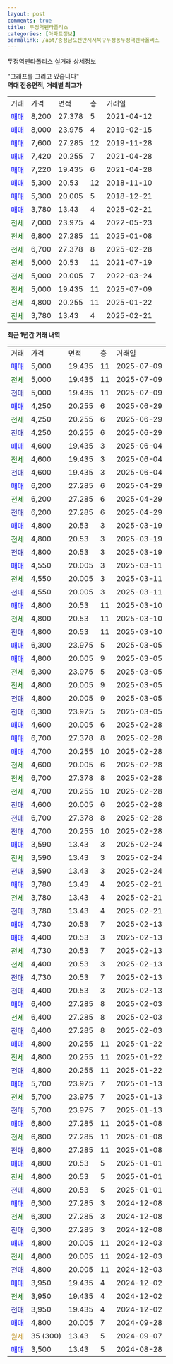 ```yaml
---
layout: post
comments: true
title: 두정역펜타폴리스
categories: [아파트정보]
permalink: /apt/충청남도천안시서북구두정동두정역펜타폴리스
---
```


두정역펜타폴리스 실거래 상세정보

<script type="text/javascript">
  google.charts.load('current', {'packages':['line', 'corechart']});
  google.charts.setOnLoadCallback(drawChart);

  function drawChart() {
    var data = new google.visualization.DataTable();
    data.addColumn('date', '거래일');
    data.addColumn('number', "매매");
    data.addColumn('number', "전세");
    data.addColumn('number', "전매");

    data.addRows([[new Date(Date.parse("2025-07-09")), 5000, null, null], [new Date(Date.parse("2025-07-09")), null, 5000, null], [new Date(Date.parse("2025-07-09")), null, null, 5000], [new Date(Date.parse("2025-06-29")), 4250, null, null], [new Date(Date.parse("2025-06-29")), null, 4250, null], [new Date(Date.parse("2025-06-29")), null, null, 4250], [new Date(Date.parse("2025-06-04")), 4600, null, null], [new Date(Date.parse("2025-06-04")), null, 4600, null], [new Date(Date.parse("2025-06-04")), null, null, 4600], [new Date(Date.parse("2025-04-29")), 6200, null, null], [new Date(Date.parse("2025-04-29")), null, 6200, null], [new Date(Date.parse("2025-04-29")), null, null, 6200], [new Date(Date.parse("2025-03-19")), 4800, null, null], [new Date(Date.parse("2025-03-19")), null, 4800, null], [new Date(Date.parse("2025-03-19")), null, null, 4800], [new Date(Date.parse("2025-03-11")), 4550, null, null], [new Date(Date.parse("2025-03-11")), null, 4550, null], [new Date(Date.parse("2025-03-11")), null, null, 4550], [new Date(Date.parse("2025-03-10")), 4800, null, null], [new Date(Date.parse("2025-03-10")), null, 4800, null], [new Date(Date.parse("2025-03-10")), null, null, 4800], [new Date(Date.parse("2025-03-05")), 6300, null, null], [new Date(Date.parse("2025-03-05")), 4800, null, null], [new Date(Date.parse("2025-03-05")), null, 6300, null], [new Date(Date.parse("2025-03-05")), null, 4800, null], [new Date(Date.parse("2025-03-05")), null, null, 4800], [new Date(Date.parse("2025-03-05")), null, null, 6300], [new Date(Date.parse("2025-02-28")), 4600, null, null], [new Date(Date.parse("2025-02-28")), 6700, null, null], [new Date(Date.parse("2025-02-28")), 4700, null, null], [new Date(Date.parse("2025-02-28")), null, 4600, null], [new Date(Date.parse("2025-02-28")), null, 6700, null], [new Date(Date.parse("2025-02-28")), null, 4700, null], [new Date(Date.parse("2025-02-28")), null, null, 4600], [new Date(Date.parse("2025-02-28")), null, null, 6700], [new Date(Date.parse("2025-02-28")), null, null, 4700], [new Date(Date.parse("2025-02-24")), 3590, null, null], [new Date(Date.parse("2025-02-24")), null, 3590, null], [new Date(Date.parse("2025-02-24")), null, null, 3590], [new Date(Date.parse("2025-02-21")), 3780, null, null], [new Date(Date.parse("2025-02-21")), null, 3780, null], [new Date(Date.parse("2025-02-21")), null, null, 3780], [new Date(Date.parse("2025-02-13")), 4730, null, null], [new Date(Date.parse("2025-02-13")), 4400, null, null], [new Date(Date.parse("2025-02-13")), null, 4730, null], [new Date(Date.parse("2025-02-13")), null, 4400, null], [new Date(Date.parse("2025-02-13")), null, null, 4730], [new Date(Date.parse("2025-02-13")), null, null, 4400], [new Date(Date.parse("2025-02-03")), 6400, null, null], [new Date(Date.parse("2025-02-03")), null, 6400, null], [new Date(Date.parse("2025-02-03")), null, null, 6400], [new Date(Date.parse("2025-01-22")), 4800, null, null], [new Date(Date.parse("2025-01-22")), null, 4800, null], [new Date(Date.parse("2025-01-22")), null, null, 4800], [new Date(Date.parse("2025-01-13")), 5700, null, null], [new Date(Date.parse("2025-01-13")), null, 5700, null], [new Date(Date.parse("2025-01-13")), null, null, 5700], [new Date(Date.parse("2025-01-08")), 6800, null, null], [new Date(Date.parse("2025-01-08")), null, 6800, null], [new Date(Date.parse("2025-01-08")), null, null, 6800], [new Date(Date.parse("2025-01-01")), 4800, null, null], [new Date(Date.parse("2025-01-01")), null, 4800, null], [new Date(Date.parse("2025-01-01")), null, null, 4800], [new Date(Date.parse("2024-12-08")), 6300, null, null], [new Date(Date.parse("2024-12-08")), null, 6300, null], [new Date(Date.parse("2024-12-08")), null, null, 6300], [new Date(Date.parse("2024-12-03")), 4800, null, null], [new Date(Date.parse("2024-12-03")), null, 4800, null], [new Date(Date.parse("2024-12-03")), null, null, 4800], [new Date(Date.parse("2024-12-02")), 3950, null, null], [new Date(Date.parse("2024-12-02")), null, 3950, null], [new Date(Date.parse("2024-12-02")), null, null, 3950], [new Date(Date.parse("2024-09-28")), 4800, null, null], [new Date(Date.parse("2024-09-07")), null, null, null], [new Date(Date.parse("2024-08-28")), 3500, null, null]]);

    var options = {
      hAxis: {
        format: 'yyyy/MM/dd'
      },    
      lineWidth: 0,
      pointsVisible: true,    
      title: '최근 1년간 유형별 실거래가 분포',
      legend: { position: 'bottom' }
    };

    var formatter = new google.visualization.NumberFormat({pattern:'###,###'} );
    formatter.format(data, 1);
    formatter.format(data, 2);
    
    setTimeout(function() {
        var chart = new google.visualization.LineChart(document.getElementById('columnchart_material'));
        chart.draw(data, (options));
        document.getElementById('loading').style.display = 'none';
    }, 200);
  }
</script>


<div id="loading" style="z-index:20; display: block; margin-left: 0px">"그래프를 그리고 있습니다"</div>
<div id="columnchart_material" style="width: 95%; margin-left: 0px; display: block"></div>
<!-- contents start -->
<b>역대 전용면적, 거래별 최고가</b>
<table class="sortable">
    <tr>
      <td>거래</td>
      <td>가격</td>
      <td>면적</td>
      <td>층</td>
      <td>거래일</td>
    </tr>
        <tr>
          <td><a style="color: blue">매매</a></td>
          <td>8,200</td>
          <td>27.378</td>
          <td>5</td>
          <td>2021-04-12</td>
        </tr>            <tr>
          <td><a style="color: blue">매매</a></td>
          <td>8,000</td>
          <td>23.975</td>
          <td>4</td>
          <td>2019-02-15</td>
        </tr>            <tr>
          <td><a style="color: blue">매매</a></td>
          <td>7,600</td>
          <td>27.285</td>
          <td>12</td>
          <td>2019-11-28</td>
        </tr>            <tr>
          <td><a style="color: blue">매매</a></td>
          <td>7,420</td>
          <td>20.255</td>
          <td>7</td>
          <td>2021-04-28</td>
        </tr>            <tr>
          <td><a style="color: blue">매매</a></td>
          <td>7,220</td>
          <td>19.435</td>
          <td>6</td>
          <td>2021-04-28</td>
        </tr>            <tr>
          <td><a style="color: blue">매매</a></td>
          <td>5,300</td>
          <td>20.53</td>
          <td>12</td>
          <td>2018-11-10</td>
        </tr>            <tr>
          <td><a style="color: blue">매매</a></td>
          <td>5,300</td>
          <td>20.005</td>
          <td>5</td>
          <td>2018-12-21</td>
        </tr>            <tr>
          <td><a style="color: blue">매매</a></td>
          <td>3,780</td>
          <td>13.43</td>
          <td>4</td>
          <td>2025-02-21</td>
        </tr>        
        <tr>
              <td><a style="color: darkgreen">전세</a></td>
              <td>7,000</td>
              <td>23.975</td>
              <td>4</td>
              <td>2022-05-23</td>
            </tr>            <tr>
              <td><a style="color: darkgreen">전세</a></td>
              <td>6,800</td>
              <td>27.285</td>
              <td>11</td>
              <td>2025-01-08</td>
            </tr>            <tr>
              <td><a style="color: darkgreen">전세</a></td>
              <td>6,700</td>
              <td>27.378</td>
              <td>8</td>
              <td>2025-02-28</td>
            </tr>            <tr>
              <td><a style="color: darkgreen">전세</a></td>
              <td>5,000</td>
              <td>20.53</td>
              <td>11</td>
              <td>2021-07-19</td>
            </tr>            <tr>
              <td><a style="color: darkgreen">전세</a></td>
              <td>5,000</td>
              <td>20.005</td>
              <td>7</td>
              <td>2022-03-24</td>
            </tr>            <tr>
              <td><a style="color: darkgreen">전세</a></td>
              <td>5,000</td>
              <td>19.435</td>
              <td>11</td>
              <td>2025-07-09</td>
            </tr>            <tr>
              <td><a style="color: darkgreen">전세</a></td>
              <td>4,800</td>
              <td>20.255</td>
              <td>11</td>
              <td>2025-01-22</td>
            </tr>            <tr>
              <td><a style="color: darkgreen">전세</a></td>
              <td>3,780</td>
              <td>13.43</td>
              <td>4</td>
              <td>2025-02-21</td>
            </tr>        
    
</table>

<b>최근 1년간 거래 내역</b>

<table class="sortable">
    <tr>
      <td>거래</td>
      <td>가격</td>
      <td>면적</td>
      <td>층</td>
      <td>거래일</td>
    </tr>
    <tr>
      <td><a style="color: blue">매매</a></td>
      <td>5,000</td>
      <td>19.435</td>
      <td>11</td>
      <td>2025-07-09</td>
    </tr>          <tr>
      <td><a style="color: darkgreen">전세</a></td>
      <td>5,000</td>
      <td>19.435</td>
      <td>11</td>
      <td>2025-07-09</td>
    </tr>          <tr>
      <td><a style="color: darkblue">전매</a></td>
      <td>5,000</td>
      <td>19.435</td>
      <td>11</td>
      <td>2025-07-09</td>
    </tr>          <tr>
      <td><a style="color: blue">매매</a></td>
      <td>4,250</td>
      <td>20.255</td>
      <td>6</td>
      <td>2025-06-29</td>
    </tr>          <tr>
      <td><a style="color: darkgreen">전세</a></td>
      <td>4,250</td>
      <td>20.255</td>
      <td>6</td>
      <td>2025-06-29</td>
    </tr>          <tr>
      <td><a style="color: darkblue">전매</a></td>
      <td>4,250</td>
      <td>20.255</td>
      <td>6</td>
      <td>2025-06-29</td>
    </tr>          <tr>
      <td><a style="color: blue">매매</a></td>
      <td>4,600</td>
      <td>19.435</td>
      <td>3</td>
      <td>2025-06-04</td>
    </tr>          <tr>
      <td><a style="color: darkgreen">전세</a></td>
      <td>4,600</td>
      <td>19.435</td>
      <td>3</td>
      <td>2025-06-04</td>
    </tr>          <tr>
      <td><a style="color: darkblue">전매</a></td>
      <td>4,600</td>
      <td>19.435</td>
      <td>3</td>
      <td>2025-06-04</td>
    </tr>          <tr>
      <td><a style="color: blue">매매</a></td>
      <td>6,200</td>
      <td>27.285</td>
      <td>6</td>
      <td>2025-04-29</td>
    </tr>          <tr>
      <td><a style="color: darkgreen">전세</a></td>
      <td>6,200</td>
      <td>27.285</td>
      <td>6</td>
      <td>2025-04-29</td>
    </tr>          <tr>
      <td><a style="color: darkblue">전매</a></td>
      <td>6,200</td>
      <td>27.285</td>
      <td>6</td>
      <td>2025-04-29</td>
    </tr>          <tr>
      <td><a style="color: blue">매매</a></td>
      <td>4,800</td>
      <td>20.53</td>
      <td>3</td>
      <td>2025-03-19</td>
    </tr>          <tr>
      <td><a style="color: darkgreen">전세</a></td>
      <td>4,800</td>
      <td>20.53</td>
      <td>3</td>
      <td>2025-03-19</td>
    </tr>          <tr>
      <td><a style="color: darkblue">전매</a></td>
      <td>4,800</td>
      <td>20.53</td>
      <td>3</td>
      <td>2025-03-19</td>
    </tr>          <tr>
      <td><a style="color: blue">매매</a></td>
      <td>4,550</td>
      <td>20.005</td>
      <td>3</td>
      <td>2025-03-11</td>
    </tr>          <tr>
      <td><a style="color: darkgreen">전세</a></td>
      <td>4,550</td>
      <td>20.005</td>
      <td>3</td>
      <td>2025-03-11</td>
    </tr>          <tr>
      <td><a style="color: darkblue">전매</a></td>
      <td>4,550</td>
      <td>20.005</td>
      <td>3</td>
      <td>2025-03-11</td>
    </tr>          <tr>
      <td><a style="color: blue">매매</a></td>
      <td>4,800</td>
      <td>20.53</td>
      <td>11</td>
      <td>2025-03-10</td>
    </tr>          <tr>
      <td><a style="color: darkgreen">전세</a></td>
      <td>4,800</td>
      <td>20.53</td>
      <td>11</td>
      <td>2025-03-10</td>
    </tr>          <tr>
      <td><a style="color: darkblue">전매</a></td>
      <td>4,800</td>
      <td>20.53</td>
      <td>11</td>
      <td>2025-03-10</td>
    </tr>          <tr>
      <td><a style="color: blue">매매</a></td>
      <td>6,300</td>
      <td>23.975</td>
      <td>5</td>
      <td>2025-03-05</td>
    </tr>          <tr>
      <td><a style="color: blue">매매</a></td>
      <td>4,800</td>
      <td>20.005</td>
      <td>9</td>
      <td>2025-03-05</td>
    </tr>          <tr>
      <td><a style="color: darkgreen">전세</a></td>
      <td>6,300</td>
      <td>23.975</td>
      <td>5</td>
      <td>2025-03-05</td>
    </tr>          <tr>
      <td><a style="color: darkgreen">전세</a></td>
      <td>4,800</td>
      <td>20.005</td>
      <td>9</td>
      <td>2025-03-05</td>
    </tr>          <tr>
      <td><a style="color: darkblue">전매</a></td>
      <td>4,800</td>
      <td>20.005</td>
      <td>9</td>
      <td>2025-03-05</td>
    </tr>          <tr>
      <td><a style="color: darkblue">전매</a></td>
      <td>6,300</td>
      <td>23.975</td>
      <td>5</td>
      <td>2025-03-05</td>
    </tr>          <tr>
      <td><a style="color: blue">매매</a></td>
      <td>4,600</td>
      <td>20.005</td>
      <td>6</td>
      <td>2025-02-28</td>
    </tr>          <tr>
      <td><a style="color: blue">매매</a></td>
      <td>6,700</td>
      <td>27.378</td>
      <td>8</td>
      <td>2025-02-28</td>
    </tr>          <tr>
      <td><a style="color: blue">매매</a></td>
      <td>4,700</td>
      <td>20.255</td>
      <td>10</td>
      <td>2025-02-28</td>
    </tr>          <tr>
      <td><a style="color: darkgreen">전세</a></td>
      <td>4,600</td>
      <td>20.005</td>
      <td>6</td>
      <td>2025-02-28</td>
    </tr>          <tr>
      <td><a style="color: darkgreen">전세</a></td>
      <td>6,700</td>
      <td>27.378</td>
      <td>8</td>
      <td>2025-02-28</td>
    </tr>          <tr>
      <td><a style="color: darkgreen">전세</a></td>
      <td>4,700</td>
      <td>20.255</td>
      <td>10</td>
      <td>2025-02-28</td>
    </tr>          <tr>
      <td><a style="color: darkblue">전매</a></td>
      <td>4,600</td>
      <td>20.005</td>
      <td>6</td>
      <td>2025-02-28</td>
    </tr>          <tr>
      <td><a style="color: darkblue">전매</a></td>
      <td>6,700</td>
      <td>27.378</td>
      <td>8</td>
      <td>2025-02-28</td>
    </tr>          <tr>
      <td><a style="color: darkblue">전매</a></td>
      <td>4,700</td>
      <td>20.255</td>
      <td>10</td>
      <td>2025-02-28</td>
    </tr>          <tr>
      <td><a style="color: blue">매매</a></td>
      <td>3,590</td>
      <td>13.43</td>
      <td>3</td>
      <td>2025-02-24</td>
    </tr>          <tr>
      <td><a style="color: darkgreen">전세</a></td>
      <td>3,590</td>
      <td>13.43</td>
      <td>3</td>
      <td>2025-02-24</td>
    </tr>          <tr>
      <td><a style="color: darkblue">전매</a></td>
      <td>3,590</td>
      <td>13.43</td>
      <td>3</td>
      <td>2025-02-24</td>
    </tr>          <tr>
      <td><a style="color: blue">매매</a></td>
      <td>3,780</td>
      <td>13.43</td>
      <td>4</td>
      <td>2025-02-21</td>
    </tr>          <tr>
      <td><a style="color: darkgreen">전세</a></td>
      <td>3,780</td>
      <td>13.43</td>
      <td>4</td>
      <td>2025-02-21</td>
    </tr>          <tr>
      <td><a style="color: darkblue">전매</a></td>
      <td>3,780</td>
      <td>13.43</td>
      <td>4</td>
      <td>2025-02-21</td>
    </tr>          <tr>
      <td><a style="color: blue">매매</a></td>
      <td>4,730</td>
      <td>20.53</td>
      <td>7</td>
      <td>2025-02-13</td>
    </tr>          <tr>
      <td><a style="color: blue">매매</a></td>
      <td>4,400</td>
      <td>20.53</td>
      <td>3</td>
      <td>2025-02-13</td>
    </tr>          <tr>
      <td><a style="color: darkgreen">전세</a></td>
      <td>4,730</td>
      <td>20.53</td>
      <td>7</td>
      <td>2025-02-13</td>
    </tr>          <tr>
      <td><a style="color: darkgreen">전세</a></td>
      <td>4,400</td>
      <td>20.53</td>
      <td>3</td>
      <td>2025-02-13</td>
    </tr>          <tr>
      <td><a style="color: darkblue">전매</a></td>
      <td>4,730</td>
      <td>20.53</td>
      <td>7</td>
      <td>2025-02-13</td>
    </tr>          <tr>
      <td><a style="color: darkblue">전매</a></td>
      <td>4,400</td>
      <td>20.53</td>
      <td>3</td>
      <td>2025-02-13</td>
    </tr>          <tr>
      <td><a style="color: blue">매매</a></td>
      <td>6,400</td>
      <td>27.285</td>
      <td>8</td>
      <td>2025-02-03</td>
    </tr>          <tr>
      <td><a style="color: darkgreen">전세</a></td>
      <td>6,400</td>
      <td>27.285</td>
      <td>8</td>
      <td>2025-02-03</td>
    </tr>          <tr>
      <td><a style="color: darkblue">전매</a></td>
      <td>6,400</td>
      <td>27.285</td>
      <td>8</td>
      <td>2025-02-03</td>
    </tr>          <tr>
      <td><a style="color: blue">매매</a></td>
      <td>4,800</td>
      <td>20.255</td>
      <td>11</td>
      <td>2025-01-22</td>
    </tr>          <tr>
      <td><a style="color: darkgreen">전세</a></td>
      <td>4,800</td>
      <td>20.255</td>
      <td>11</td>
      <td>2025-01-22</td>
    </tr>          <tr>
      <td><a style="color: darkblue">전매</a></td>
      <td>4,800</td>
      <td>20.255</td>
      <td>11</td>
      <td>2025-01-22</td>
    </tr>          <tr>
      <td><a style="color: blue">매매</a></td>
      <td>5,700</td>
      <td>23.975</td>
      <td>7</td>
      <td>2025-01-13</td>
    </tr>          <tr>
      <td><a style="color: darkgreen">전세</a></td>
      <td>5,700</td>
      <td>23.975</td>
      <td>7</td>
      <td>2025-01-13</td>
    </tr>          <tr>
      <td><a style="color: darkblue">전매</a></td>
      <td>5,700</td>
      <td>23.975</td>
      <td>7</td>
      <td>2025-01-13</td>
    </tr>          <tr>
      <td><a style="color: blue">매매</a></td>
      <td>6,800</td>
      <td>27.285</td>
      <td>11</td>
      <td>2025-01-08</td>
    </tr>          <tr>
      <td><a style="color: darkgreen">전세</a></td>
      <td>6,800</td>
      <td>27.285</td>
      <td>11</td>
      <td>2025-01-08</td>
    </tr>          <tr>
      <td><a style="color: darkblue">전매</a></td>
      <td>6,800</td>
      <td>27.285</td>
      <td>11</td>
      <td>2025-01-08</td>
    </tr>          <tr>
      <td><a style="color: blue">매매</a></td>
      <td>4,800</td>
      <td>20.53</td>
      <td>5</td>
      <td>2025-01-01</td>
    </tr>          <tr>
      <td><a style="color: darkgreen">전세</a></td>
      <td>4,800</td>
      <td>20.53</td>
      <td>5</td>
      <td>2025-01-01</td>
    </tr>          <tr>
      <td><a style="color: darkblue">전매</a></td>
      <td>4,800</td>
      <td>20.53</td>
      <td>5</td>
      <td>2025-01-01</td>
    </tr>          <tr>
      <td><a style="color: blue">매매</a></td>
      <td>6,300</td>
      <td>27.285</td>
      <td>3</td>
      <td>2024-12-08</td>
    </tr>          <tr>
      <td><a style="color: darkgreen">전세</a></td>
      <td>6,300</td>
      <td>27.285</td>
      <td>3</td>
      <td>2024-12-08</td>
    </tr>          <tr>
      <td><a style="color: darkblue">전매</a></td>
      <td>6,300</td>
      <td>27.285</td>
      <td>3</td>
      <td>2024-12-08</td>
    </tr>          <tr>
      <td><a style="color: blue">매매</a></td>
      <td>4,800</td>
      <td>20.005</td>
      <td>11</td>
      <td>2024-12-03</td>
    </tr>          <tr>
      <td><a style="color: darkgreen">전세</a></td>
      <td>4,800</td>
      <td>20.005</td>
      <td>11</td>
      <td>2024-12-03</td>
    </tr>          <tr>
      <td><a style="color: darkblue">전매</a></td>
      <td>4,800</td>
      <td>20.005</td>
      <td>11</td>
      <td>2024-12-03</td>
    </tr>          <tr>
      <td><a style="color: blue">매매</a></td>
      <td>3,950</td>
      <td>19.435</td>
      <td>4</td>
      <td>2024-12-02</td>
    </tr>          <tr>
      <td><a style="color: darkgreen">전세</a></td>
      <td>3,950</td>
      <td>19.435</td>
      <td>4</td>
      <td>2024-12-02</td>
    </tr>          <tr>
      <td><a style="color: darkblue">전매</a></td>
      <td>3,950</td>
      <td>19.435</td>
      <td>4</td>
      <td>2024-12-02</td>
    </tr>          <tr>
      <td><a style="color: blue">매매</a></td>
      <td>4,800</td>
      <td>20.005</td>
      <td>7</td>
      <td>2024-09-28</td>
    </tr>          <tr>
      <td><a style="color: darkgoldenrod">월세</a></td>
      <td>35 (300)</td>
      <td>13.43</td>
      <td>5</td>
      <td>2024-09-07</td>
    </tr>          <tr>
      <td><a style="color: blue">매매</a></td>
      <td>3,500</td>
      <td>13.43</td>
      <td>5</td>
      <td>2024-08-28</td>
    </tr>      </table>
<!-- contents end -->    


